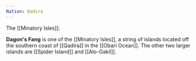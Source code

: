 ```yaml
---
Nation: Qadira
---
```

The [[Minatory Isles]].
> 
**Dagon's Fang** is one of the [[Minatory Isles]], a string of islands located off the southern coast of [[Qadira]] in the [[Obari Ocean]]. The other two larger islands are [[Spider Island]] and [[Alo-Gakil]].